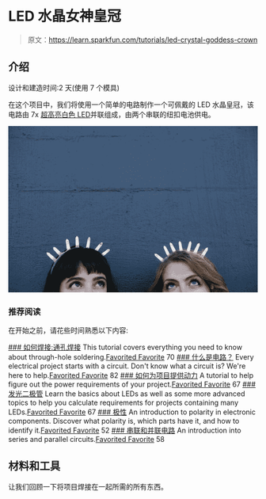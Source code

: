 # LED 水晶女神皇冠

> 原文：<https://learn.sparkfun.com/tutorials/led-crystal-goddess-crown>

## 介绍

设计和建造时间:2 天(使用 7 个模具)

在这个项目中，我们将使用一个简单的电路制作一个可佩戴的 LED 水晶皇冠，该电路由 7x [超高亮白色 LED](https://www.sparkfun.com/products/531)并联组成，由两个串联的纽扣电池供电。

[![overview 2](img/3f2150deacc174c828d0158b49e7156c.png)](https://cdn.sparkfun.com/assets/learn_tutorials/6/9/2/IMG_7614sm.jpg)

### 推荐阅读

在开始之前，请花些时间熟悉以下内容:

[](https://learn.sparkfun.com/tutorials/how-to-solder-through-hole-soldering) [### 如何焊接:通孔焊接](https://learn.sparkfun.com/tutorials/how-to-solder-through-hole-soldering) This tutorial covers everything you need to know about through-hole soldering.[Favorited Favorite](# "Add to favorites") 70[](https://learn.sparkfun.com/tutorials/what-is-a-circuit) [### 什么是电路？](https://learn.sparkfun.com/tutorials/what-is-a-circuit) Every electrical project starts with a circuit. Don't know what a circuit is? We're here to help.[Favorited Favorite](# "Add to favorites") 82[](https://learn.sparkfun.com/tutorials/how-to-power-a-project) [### 如何为项目提供动力](https://learn.sparkfun.com/tutorials/how-to-power-a-project) A tutorial to help figure out the power requirements of your project.[Favorited Favorite](# "Add to favorites") 67[](https://learn.sparkfun.com/tutorials/light-emitting-diodes-leds) [### 发光二极管](https://learn.sparkfun.com/tutorials/light-emitting-diodes-leds) Learn the basics about LEDs as well as some more advanced topics to help you calculate requirements for projects containing many LEDs.[Favorited Favorite](# "Add to favorites") 67[](https://learn.sparkfun.com/tutorials/polarity) [### 极性](https://learn.sparkfun.com/tutorials/polarity) An introduction to polarity in electronic components. Discover what polarity is, which parts have it, and how to identify it.[Favorited Favorite](# "Add to favorites") 52[](https://learn.sparkfun.com/tutorials/series-and-parallel-circuits) [### 串联和并联电路](https://learn.sparkfun.com/tutorials/series-and-parallel-circuits) An introduction into series and parallel circuits.[Favorited Favorite](# "Add to favorites") 58

## 材料和工具

让我们回顾一下将项目焊接在一起所需的所有东西。